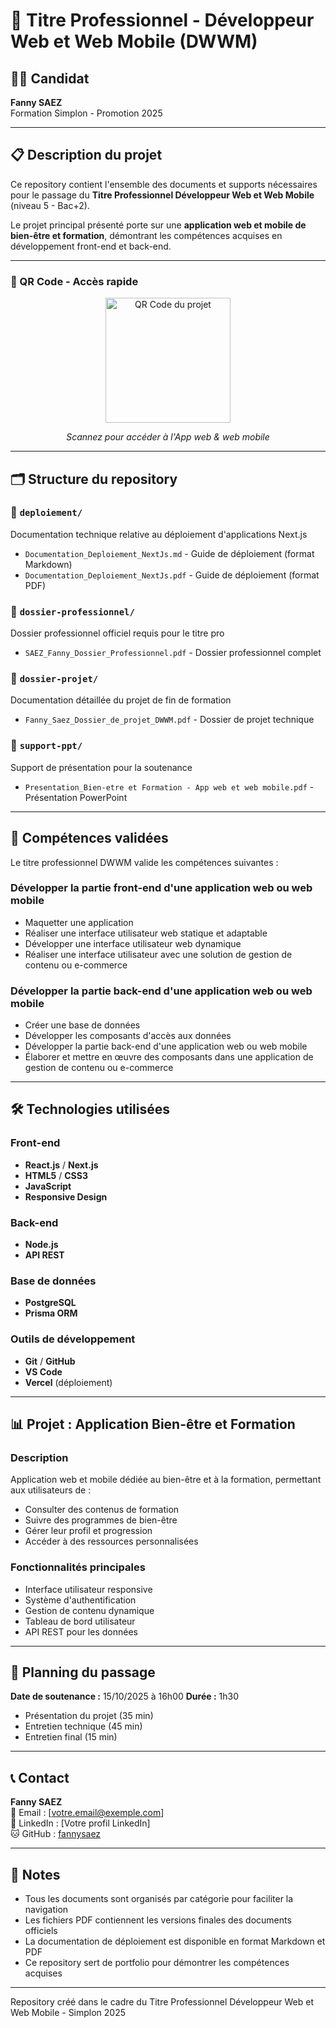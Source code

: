 # 📁 Titre Professionnel - Développeur Web et Web Mobile (DWWM)

## 👩‍💻 Candidat

**Fanny SAEZ**  
Formation Simplon - Promotion 2025

---

## 📋 Description du projet

Ce repository contient l'ensemble des documents et supports nécessaires pour le passage du **Titre Professionnel Développeur Web et Web Mobile** (niveau 5 - Bac+2).

Le projet principal présenté porte sur une **application web et mobile de bien-être et formation**, démontrant les compétences acquises en développement front-end et back-end.

---

### 📱 QR Code - Accès rapide

<div align="center">
  <img src="./assets/qr-code.png" alt="QR Code du projet" width="200" height="200">
  <p><em>Scannez pour accéder à l'App web & web mobile</em></p>
</div>

---

## 🗂️ Structure du repository

### 📂 `deploiement/`

Documentation technique relative au déploiement d'applications Next.js

- `Documentation_Deploiement_NextJs.md` - Guide de déploiement (format Markdown)
- `Documentation_Deploiement_NextJs.pdf` - Guide de déploiement (format PDF)

### 📂 `dossier-professionnel/`

Dossier professionnel officiel requis pour le titre pro

- `SAEZ_Fanny_Dossier_Professionnel.pdf` - Dossier professionnel complet

### 📂 `dossier-projet/`

Documentation détaillée du projet de fin de formation

- `Fanny_Saez_Dossier_de_projet_DWWM.pdf` - Dossier de projet technique

### 📂 `support-ppt/`

Support de présentation pour la soutenance

- `Presentation_Bien-etre et Formation - App web et web mobile.pdf` - Présentation PowerPoint

---

## 🎯 Compétences validées

Le titre professionnel DWWM valide les compétences suivantes :

### **Développer la partie front-end d'une application web ou web mobile**

- Maquetter une application
- Réaliser une interface utilisateur web statique et adaptable
- Développer une interface utilisateur web dynamique
- Réaliser une interface utilisateur avec une solution de gestion de contenu ou e-commerce

### **Développer la partie back-end d'une application web ou web mobile**

- Créer une base de données
- Développer les composants d'accès aux données
- Développer la partie back-end d'une application web ou web mobile
- Élaborer et mettre en œuvre des composants dans une application de gestion de contenu ou e-commerce

---

## 🛠️ Technologies utilisées

### Front-end

- **React.js** / **Next.js**
- **HTML5** / **CSS3**
- **JavaScript** 
- **Responsive Design**

### Back-end

- **Node.js**
- **API REST**

### Base de données

- **PostgreSQL**
- **Prisma ORM**

### Outils de développement

- **Git** / **GitHub**
- **VS Code**
- **Vercel** (déploiement)

---

## 📊 Projet : Application Bien-être et Formation

### Description

Application web et mobile dédiée au bien-être et à la formation, permettant aux utilisateurs de :

- Consulter des contenus de formation
- Suivre des programmes de bien-être
- Gérer leur profil et progression
- Accéder à des ressources personnalisées

### Fonctionnalités principales

- Interface utilisateur responsive
- Système d'authentification
- Gestion de contenu dynamique
- Tableau de bord utilisateur
- API REST pour les données

---

## 📅 Planning du passage

**Date de soutenance :** 15/10/2025 à 16h00 
**Durée :** 1h30

- Présentation du projet (35 min)
- Entretien technique (45 min)
- Entretien final (15 min)

---

## 📞 Contact

**Fanny SAEZ**  
📧 Email : [votre.email@exemple.com]  
💼 LinkedIn : [Votre profil LinkedIn]  
🐱 GitHub : [fannysaez](https://github.com/fannysaez)

---

## 📝 Notes

- Tous les documents sont organisés par catégorie pour faciliter la navigation
- Les fichiers PDF contiennent les versions finales des documents officiels
- La documentation de déploiement est disponible en format Markdown et PDF
- Ce repository sert de portfolio pour démontrer les compétences acquises

---

Repository créé dans le cadre du Titre Professionnel Développeur Web et Web Mobile - Simplon 2025
